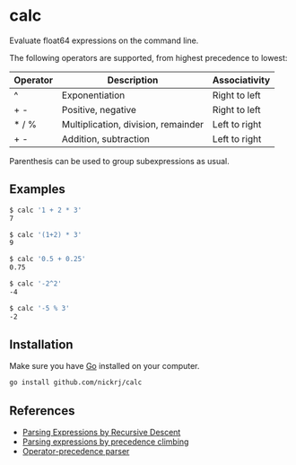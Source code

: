 # calc
Evaluate float64 expressions on the command line.

The following operators are supported, from highest precedence to lowest:

| Operator | Description                         | Associativity
| ---------|-------------------------------------|--------------
| ^        | Exponentiation                      | Right to left
| + -      | Positive, negative                  | Right to left
| * / %    | Multiplication, division, remainder | Left to right
| + -      | Addition, subtraction               | Left to right

Parenthesis can be used to group subexpressions as usual.

## Examples
```bash
$ calc '1 + 2 * 3'
7

$ calc '(1+2) * 3'
9

$ calc '0.5 + 0.25'
0.75

$ calc '-2^2'
-4

$ calc '-5 % 3'
-2
```

## Installation
Make sure you have [Go](https://go.dev/) installed on your computer.
```bash
go install github.com/nickrj/calc
```

## References
- [Parsing Expressions by Recursive Descent](https://www.engr.mun.ca/~theo/Misc/exp_parsing.htm#climbing)
- [Parsing expressions by precedence climbing](https://eli.thegreenplace.net/2012/08/02/parsing-expressions-by-precedence-climbing)
- [Operator-precedence parser](https://en.wikipedia.org/wiki/Operator-precedence_parser#Precedence_climbing_method)
